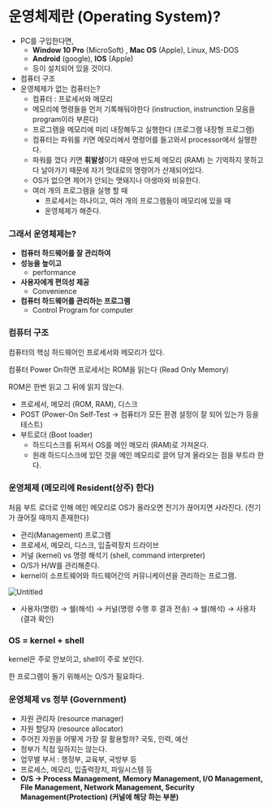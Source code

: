 # 운영체제란 (Operating System)?

- PC를 구입한다면,
    - **Window 10 Pro** (MicroSoft) , **Mac OS** (Apple), Linux, MS-DOS
    - **Android** (google), **IOS** (Apple)
    - 등이 설치되어 있을 것이다.
- 컴퓨터 구조
- 운영체제가 없는 컴퓨터는?
    - 컴퓨터 : 프로세서와 메모리
    - 메모리에 명령들을 먼저 기록해둬야한다 (instruction, instrunction 모음을 program이라 부른다)
    - 프로그램을 메모리에 미리 내장해두고 실행한다 (프로그램 내장형 프로그램)
    - 컴퓨터는 파워를 키면 메모리에서 명령어를 들고와서 processor에서 실행한다.
    - 파워를 껐다 키면 **휘발성**이기 때문에 반도체 메모리 (RAM) 는 기억하지 못하고 다 날아가기 때문에 자기 멋대로의 명령어가 산재되어있다.
    - OS가 없으면 제어가 안되는 맷돼지나 야생마와 비유한다.
    - 여러 개의 프로그램을 실행 할 때
        - 프로세서는 하나이고, 여러 개의 프로그램들이 메모리에 있을 때
        - 운영체제가 해준다.
    

### 그래서 운영체제는?

- **컴퓨터 하드웨어를 잘 관리하여**
- **성능을 높이고**
    - performance
- **사용자에게 편의성 제공**
    - Convenience
- **컴퓨터 하드웨어를 관리하는 프로그램**
    - Control Program for computer

### 컴퓨터 구조

컴퓨터의 핵심 하드웨어인 프로세서와 메모리가 있다.

컴퓨터 Power On하면 프로세서는 ROM을 읽는다 (Read Only Memory)

ROM은 한번 읽고 그 뒤에 읽지 않는다.

- 프로세서, 메모리 (ROM, RAM), 디스크
- POST (Power-On Self-Test → 컴퓨터가 모든 환경 설정이 잘 되어 있는가 등을 테스트)
- 부트로더 (Boot loader)
    - 하드디스크를 뒤져서 OS를 메인 메모리 (RAM)로 가져온다.
    - 원래 하드디스크에 있던 것을 메인 메모리로 끌어 당겨 올라오는 점을 부트라 한다.

### 운영체제 (메모리에 Resident(상주) 한다)

처음 부트 로더로 인해 메인 메모리로 OS가 올라오면 전기가 끊어지면 사라진다. (전기가 끊어질 때까지 존재한다)

- 관리(Management) 프로그램
- 프로세서, 메모리, 디스크, 입출력장치 드라이브
- 커널 (kernel) vs 명령 해석기 (shell, command interpreter)
- O/S가 H/W를 관리해준다.
- kernel이 소프트웨어와 하드웨어간의 커뮤니케이션을 관리하는 프로그램.

![Untitled](https://user-images.githubusercontent.com/64122884/151795418-edf24694-f83e-4654-bd34-5acc56b38ff2.png)
    
- 사용자(명령) → 쉘(해석) → 커널(명령 수행 후 결과 전송) → 쉘(해석) → 사용자(결과 확인)

### OS = kernel + shell

kernel은 주로 안보이고, shell이 주로 보인다.

한 프로그램이 돌기 위해서는 O/S가 필요하다.

### 운영체제 vs 정부 (Government)

- 자원 관리자 (resource manager)
- 자원 할당자 (resource allocator)
- 주어진 자원을 어떻게 가장 잘 활용할까? 국토, 인력, 예산
- 정부가 직접 일하지는 않는다.
- 업무별 부서 : 행정부, 교육부, 국방부 등
- 프로세스, 메모리, 입출력장치, 파일시스템 등
- **O/S → Process Management, Memory Management, I/O Management, File Management, Network Management, Security Management(Protection) (커널에 해당 하는 부분)**
